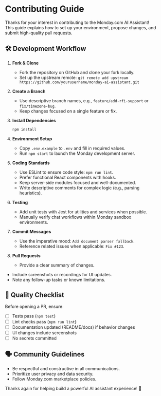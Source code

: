 # Contributing Guide

Thanks for your interest in contributing to the Monday.com AI Assistant! This guide explains how to set up your environment, propose changes, and submit high-quality pull requests.

## 🛠️ Development Workflow

1. **Fork & Clone**
   - Fork the repository on GitHub and clone your fork locally.
   - Set up the upstream remote: `git remote add upstream https://github.com/yourusername/monday-ai-assistant.git`

2. **Create a Branch**
   - Use descriptive branch names, e.g., `feature/add-rfi-support` or `fix/timezone-bug`.
   - Keep changes focused on a single feature or fix.

3. **Install Dependencies**
   ```bash
   npm install
   ```

4. **Environment Setup**
   - Copy `.env.example` to `.env` and fill in required values.
   - Run `npm start` to launch the Monday development server.

5. **Coding Standards**
   - Use ESLint to ensure code style: `npm run lint`.
   - Prefer functional React components with hooks.
   - Keep server-side modules focused and well-documented.
   - Write descriptive comments for complex logic (e.g., parsing heuristics).

6. **Testing**
   - Add unit tests with Jest for utilities and services when possible.
   - Manually verify chat workflows within Monday sandbox environments.

7. **Commit Messages**
   - Use the imperative mood: `Add document parser fallback`.
   - Reference related issues when applicable: `Fix #123`.

8. **Pull Requests**
   - Provide a clear summary of changes.
  - Include screenshots or recordings for UI updates.
   - Note any follow-up tasks or known limitations.

## 🧪 Quality Checklist

Before opening a PR, ensure:

- [ ] Tests pass (`npm test`)
- [ ] Lint checks pass (`npm run lint`)
- [ ] Documentation updated (README/docs) if behavior changes
- [ ] UI changes include screenshots
- [ ] No secrets committed

## 🗣️ Community Guidelines

- Be respectful and constructive in all communications.
- Prioritize user privacy and data security.
- Follow Monday.com marketplace policies.

Thanks again for helping build a powerful AI assistant experience! 🚀
